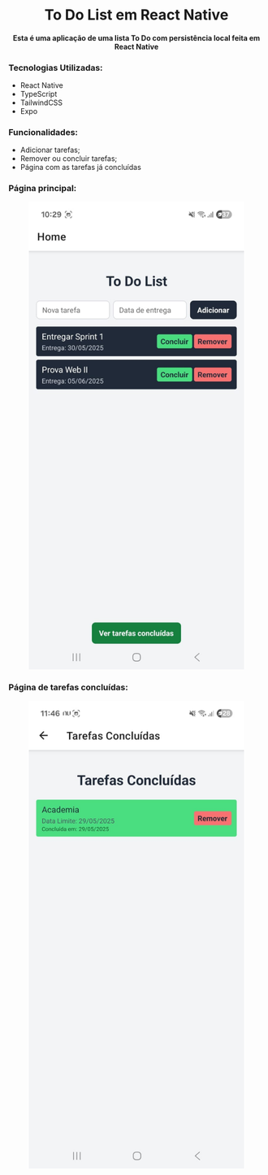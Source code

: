 <h1 align="center">To Do List em React Native</h1>
<h4 align="center">Esta é uma aplicação de uma lista To Do com persistência local feita em React Native</h4>

### Tecnologias Utilizadas:
* React Native
* TypeScript
* TailwindCSS
* Expo

### Funcionalidades:
* Adicionar tarefas;
* Remover ou concluir tarefas;
* Página com as tarefas já concluídas

### Página principal:
<figure>
  <img src="https://github.com/ArielceJr/to-do-list/blob/main/images/home.jpeg" alt="Home">
</figure>

### Página de tarefas concluídas:
<figure>
  <img src="https://github.com/ArielceJr/to-do-list/blob/main/images/donetask.jpeg" alt="Home">
</figure>


  

